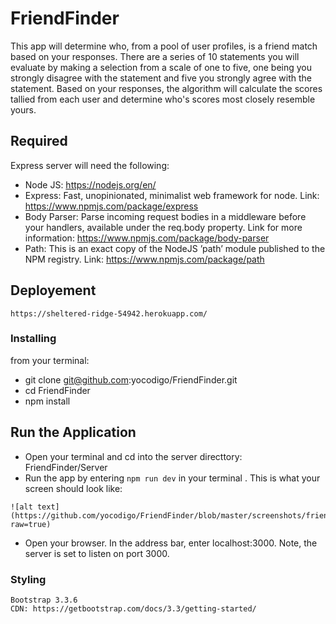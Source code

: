 # FriendFinder

This app will determine who, from a pool of user profiles, is a friend match based on your responses. There are a series of 10 statements you will evaluate by making a selection from a scale of one to five, one being you strongly disagree with the statement and five you strongly agree with the statement. Based on your responses, the algorithm will calculate the scores tallied from each user and determine who's scores most closely resemble yours.

## Required
Express server will need the following:
* Node JS: https://nodejs.org/en/ 
* Express: Fast, unopinionated, minimalist web framework for node. Link: https://www.npmjs.com/package/express
* Body Parser: Parse incoming request bodies in a middleware before your handlers, available under the req.body property. Link for more information: https://www.npmjs.com/package/body-parser
* Path: This is an exact copy of the NodeJS ’path’ module published to the NPM registry. Link: https://www.npmjs.com/package/path

## Deployement
```
https://sheltered-ridge-54942.herokuapp.com/
```

### Installing
from your terminal:
* git clone git@github.com:yocodigo/FriendFinder.git
* cd FriendFinder
* npm install
 
## Run the Application 
* Open your terminal and cd into the server directtory: FriendFinder/Server
* Run the app by entering `npm run dev` in your terminal . This is what your screen should look like:
```
![alt text](https://github.com/yocodigo/FriendFinder/blob/master/screenshots/friendfinder.png?raw=true)
```

* Open your browser. In the address bar, enter localhost:3000. Note, the server is set to listen on port 3000. 


### Styling
```
Bootstrap 3.3.6
CDN: https://getbootstrap.com/docs/3.3/getting-started/
```

